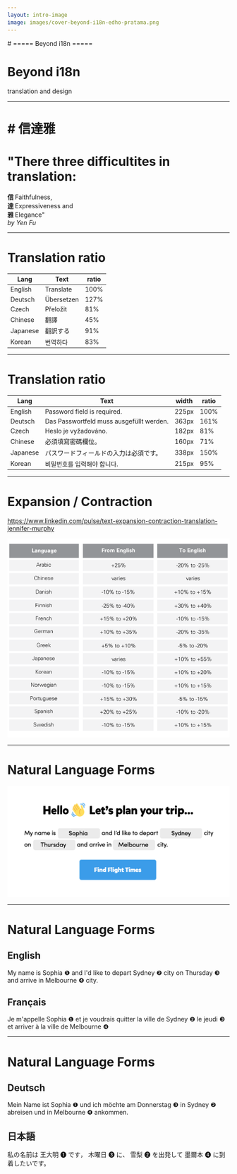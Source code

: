 ```yaml
---
layout: intro-image
image: images/cover-beyond-i18n-edho-pratama.png
---
```


<div class="hidden">
# ===== Beyond i18n =====
</div>

<div class="absolute top-10">
  <span class="font-700">

  </span>
</div>

<div class="absolute bottom-10">
  <h1>Beyond i18n</h1>
  <p>translation and design</p>
</div>

<!--
background image: Photo by Edho Pratama on Unsplash
https://unsplash.com/photos/T6fDN60bMWY
-->

<!--
-->

---

<h1 class="hidden">
# 信達雅
</h1>

<div class="absolute bottom-10 text-5xl leading-normal">
  <h1 class="text-3xl leading-loose">"There three difficultites in translation:</h1>
  <div>
    <b class="text-pink-700">信 </b>Faithfulness, 
  </div>
  <div>
    <b class="text-pink-700">達 </b>Expressiveness and 
  </div>
  <div>
    <b class="text-pink-700">雅 </b>Elegance"
  </div>
  <em class="text-xl">by Yen Fu</em>
</div>



<!--
Yan Fu (simplified Chinese: 严复; traditional Chinese: 嚴復; pinyin: Yán Fù; 8 January 1854 — 27 October 1921) was a Chinese military officer, newspaper editor, translator, and writer. He was most famous for introducing western ideas, including Darwin's "natural selection", to China in the late 19th century. 

The three difficulties became the model of a ideal in translation and influence the translation a lot in publication.

An ideal translation to Chinese or Japanese that follows the three principle could make the length of translation very different from English or to English.


-->

---

# Translation ratio

| Lang     | Text       | ratio |
| -------- | ---------- | ----- |
| English  | Translate  | 100% |
| Deutsch  | Übersetzen | <span class="text-red-600">127%</span> |
| Czech    | Přeložit   | <span class="text-green-600">81%</span> |
| Chinese  | 翻譯        | <span class="text-green-600">45%</span> |
| Japanese | 翻訳する    | <span class="text-green-600">91%</span> |
| Korean   | 번역하다 　   | <span class="text-green-600">83%</span> |


<!--
websites and apps
Most of the latest CMS platforms are now translation friendly and built to handle the expansion and contraction that comes with translations. Developers are creating global-ready apps that are designed to accommodate localization for other countries, languages, and cultures.

Despite the capabilities of web and app development to accommodate multiple languages, it is worth considering a final round of post-localization review. Linguists will review your site and/or app to ensure the appropriate translations were used, have been placed properly, fit the space, and function according to the developer’s specifications.

// https://eriksen.com/language/text-expansion/
-->

---

# Translation ratio

| Lang     | Text       | width | ratio |
| -------- | ---------- | ----- | ----- |
| English  | Password field is required. | 225px | 100% |
| Deutsch  | Das Passwortfeld muss ausgefüllt werden. | 363px | <span class="text-red-600">161%</span> |
| Czech    | Heslo je vyžadováno. | 182px | <span class="text-green-600">81%</span> |
| Chinese  | 必須填寫密碼欄位。      | 160px | <span class="text-green-600">71%</span> |
| Japanese | パスワードフィールドの入力は必須です。 | 338px | <span class="text-red-600">150%</span> |
| Korean   | 비밀번호를 입력해야 합니다. 　   | 215px | <span class="text-green-600">95%</span> |


---

# Expansion / Contraction

https://www.linkedin.com/pulse/text-expansion-contraction-translation-jennifer-murphy
<div>
  <img src="/images/translation-ratio.png" class="w-4/5"/>
</div>

<!--
As previously mentioned, German will be considerably longer than, for example, English copy. Or Koreans may not use spaces to separate words. This will mess up a non-adaptive layout. In an interview, Sonia Sánchez Moreno, Director of Sylaba Translations, points out that the Spanish language expands about 30% over English. A translator can save you significant money on redesigning parts of your product where translations won’t fit.
-->
---

# Natural Language Forms

![](/images/2022-08-28-23-29-07.png)

---

# Natural Language Forms

<div class="flex flex-col text-xl mt-12 text-gray-500">
  <div class="leading-16">
    <h2 class="text-gray-700 mb-4">English</h2>
    My name is <span class="px-3 py-2 bg-gray-200 text-gray-900">Sophia <span class="n1">❶</span></span> and 
    I'd like to depart <span class="px-3 py-2 bg-gray-200 text-gray-900">Sydney <span class="n2">❷</span></span> city 
    on <span class="px-3 py-2 bg-gray-200 text-gray-900">Thursday <span class="n3">❸</span></span> and 
    arrive in <span class="px-3 py-2 bg-gray-200 text-gray-900">Melbourne <span class="n4">❹</span></span> city.
  </div>

  
  <div class="mt-12 leading-12">
    <h2 class="text-gray-700 mb-4">Français</h2>
    Je m'appelle <span class="px-3 py-2 bg-gray-200 text-gray-900">Sophia <span class="n1">❶</span></span> 
    et je voudrais quitter la ville de <span class="px-3 py-2 bg-gray-200 text-gray-900">Sydney <span class="n2">❷</span></span> 
    le <span class="px-3 py-2 bg-gray-200 text-gray-900">jeudi <span class="n3">❸</span></span><br />
    et arriver à la ville de <span class="px-3 py-2 bg-gray-200 text-gray-900">Melbourne <span class="n4">❹</span></span>
  </div>
</div>

<style>
  .n1, .n2, .n3, .n4 {
    @apply text-3xl inline-block transform translate-y-1;
  }
  .n1 {
    @apply text-red-500;
  }
  .n2 {
    @apply text-blue-500;
  }
  .n3 {
    @apply text-orange-300;
  }
  .n4 {
    @apply text-green-500;
  }
</style>

<!-- Note -->

---

# Natural Language Forms

<div class="flex flex-col text-xl mt-12 text-gray-500">
  <div class="leading-16">
    <h2 class="text-gray-700 mb-4">Deutsch</h2>
    Mein Name ist <span class="px-3 py-2 bg-gray-200 text-gray-900">Sophia <span class="n1">❶</span></span> 
    und ich möchte am <span class="px-3 py-2 bg-gray-200 text-gray-900">Donnerstag <span class="n3">❸</span></span> 
    in <span class="px-3 py-2 bg-gray-200 text-gray-900">Sydney <span class="n2">❷</span></span> abreisen 
    und in <span class="px-3 py-2 bg-gray-200 text-gray-900">Melbourne <span class="n4">❹</span></span> ankommen.
  </div>
  <div class="mt-12 leading-12">
    <h2 class="text-gray-700 mb-4">日本語</h2>
    私の名前は <span class="px-3 py-2 bg-gray-200 text-gray-900">王大明 <span class="n1">❶</span></span> です，
    <span class="px-3 py-2 bg-gray-200 text-gray-900">木曜日 <span class="n3">❸</span></span> に、 
    <span class="px-3 py-2 bg-gray-200 text-gray-900">雪梨 <span class="n2">❷</span></span> を出発して
    <span class="px-3 py-2 bg-gray-200 text-gray-900">墨爾本 <span class="n4">❹</span></span> に到着したいです。
  </div>
</div>

<style>
  .n1, .n2, .n3, .n4 {
    @apply text-3xl inline-block transform translate-y-1;
  }
  .n1 {
    @apply text-red-500;
  }
  .n2 {
    @apply text-blue-500;
  }
  .n3 {
    @apply text-orange-300;
  }
  .n4 {
    @apply text-green-500;
  }
</style>